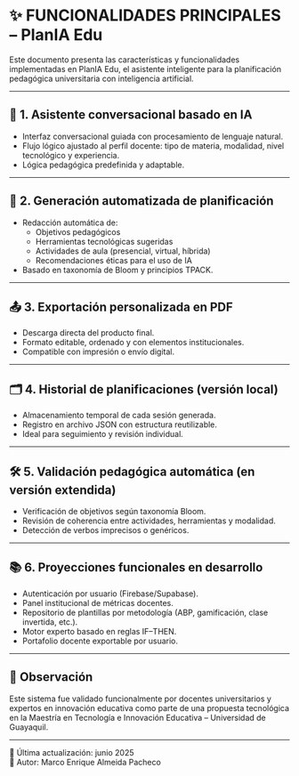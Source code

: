 # ✨ FUNCIONALIDADES PRINCIPALES – PlanIA Edu

Este documento presenta las características y funcionalidades implementadas en PlanIA Edu, el asistente inteligente para la planificación pedagógica universitaria con inteligencia artificial.

---

## 🧠 1. Asistente conversacional basado en IA
- Interfaz conversacional guiada con procesamiento de lenguaje natural.
- Flujo lógico ajustado al perfil docente: tipo de materia, modalidad, nivel tecnológico y experiencia.
- Lógica pedagógica predefinida y adaptable.

---

## 📝 2. Generación automatizada de planificación
- Redacción automática de:
  - Objetivos pedagógicos
  - Herramientas tecnológicas sugeridas
  - Actividades de aula (presencial, virtual, híbrida)
  - Recomendaciones éticas para el uso de IA
- Basado en taxonomía de Bloom y principios TPACK.

---

## 📤 3. Exportación personalizada en PDF
- Descarga directa del producto final.
- Formato editable, ordenado y con elementos institucionales.
- Compatible con impresión o envío digital.

---

## 🗂️ 4. Historial de planificaciones (versión local)
- Almacenamiento temporal de cada sesión generada.
- Registro en archivo JSON con estructura reutilizable.
- Ideal para seguimiento y revisión individual.

---

## 🛠️ 5. Validación pedagógica automática (en versión extendida)
- Verificación de objetivos según taxonomía Bloom.
- Revisión de coherencia entre actividades, herramientas y modalidad.
- Detección de verbos imprecisos o genéricos.

---

## 📚 6. Proyecciones funcionales en desarrollo
- Autenticación por usuario (Firebase/Supabase).
- Panel institucional de métricas docentes.
- Repositorio de plantillas por metodología (ABP, gamificación, clase invertida, etc.).
- Motor experto basado en reglas IF–THEN.
- Portafolio docente exportable por usuario.

---

## 🧾 Observación
Este sistema fue validado funcionalmente por docentes universitarios y expertos en innovación educativa como parte de una propuesta tecnológica en la Maestría en Tecnología e Innovación Educativa – Universidad de Guayaquil.

---

📌 Última actualización: junio 2025  
👤 Autor: Marco Enrique Almeida Pacheco  

